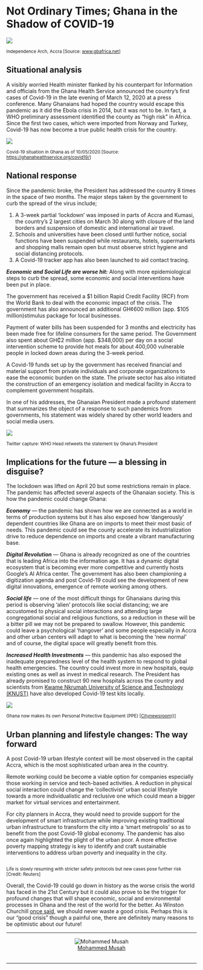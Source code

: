 **Not Ordinary Times; Ghana in the Shadow of COVID-19**
=======================================================


<img class="s t u gp ai" src="https://miro.medium.com/max/1210/1*VqtIRTRdKEFmzcNdj5iZNQ.png"/>

<small>Independence Arch, Accra [Source: <a href="https://www.gbafrica.net/visiting-ghana-here-is-your-tech-guide-for-2020/">www.gbafrica.net</a>]</small>

**Situational analysis**
------------------------

A visibly worried Health minister flanked by his counterpart for Information and officials from the Ghana Health Service announced the country’s first cases of Covid-19 in the late evening of March 12, 2020 at a press conference. Many Ghanaians had hoped the country would escape this pandemic as it did the Ebola crisis in 2014, but it was not to be. In fact, a WHO preliminary assessment identified the county as “high risk” in Africa. Since the first two cases, which were imported from Norway and Turkey, Covid-19 has now become a true public health crisis for the country.

<img class="s t u gp ai" src="https://miro.medium.com/max/1400/1*xYkMxf4KTJT9utOcg2Vm6A.png"/>

<small>Covid-19 situation in Ghana as of 10/05/2020 [Source: <a href="https://ghanahealthservice.org/covid19/">https://ghanahealthservice.org/covid19/</a>]</small>

**National response**
---------------------

Since the pandemic broke, the President has addressed the country 8 times in the space of two months. The major steps taken by the government to curb the spread of the virus include;

1.  A 3-week partial ‘lockdown’ was imposed in parts of Accra and Kumasi, the country’s 2 largest cities on March 30 along with closure of the land borders and suspension of domestic and international air travel.
2.  Schools and universities have been closed until further notice, social functions have been suspended while restaurants, hotels, supermarkets and shopping malls remain open but must observe strict hygiene and social distancing protocols.
3.  A Covid-19 tracker app has also been launched to aid contact tracing.

**_Economic and Social Life are worse hit:_** Along with more epidemiological steps to curb the spread, some economic and social interventions have been put in place.

The government has received a $1 billion Rapid Credit Facility (RCF) from the World Bank to deal with the economic impact of the crisis. The government has also announced an additional GH¢600 million (app. $105 million)stimulus package for local businesses.

Payment of water bills has been suspended for 3 months and electricity has been made free for lifeline consumers for the same period. The Government also spent about GH₵2 million (app. $348,000) per day on a social intervention scheme to provide hot meals for about 400,000 vulnerable people in locked down areas during the 3-week period.

A Covid-19 funds set up by the government has received financial and material support from private individuals and corporate organizations to ease the economic burden on the state. The private sector has also initiated the construction of an emergency isolation and medical facility in Accra to complement government hospitals.

In one of his addresses, the Ghanaian President made a profound statement that summarizes the object of a response to such pandemics from governments, his statement was widely shared by other world leaders and social media users.

<img class="s t u gp ai" src="https://miro.medium.com/max/1400/1*QNjnkwSbtkeQt4qHFIiVsA.png"/>

<small>Twitter capture: WHO Head retweets the statement by Ghana’s President</small>

**Implications for the future — a blessing in disguise?**
---------------------------------------------------------

The lockdown was lifted on April 20 but some restrictions remain in place. The pandemic has affected several aspects of the Ghanaian society. This is how the pandemic could change Ghana:

**_Economy_** — the pandemic has shown how we are connected as a world in terms of production systems but it has also exposed how ‘dangerously’ dependent countries like Ghana are on imports to meet their most basic of needs. This pandemic could see the county accelerate its industrialization drive to reduce dependence on imports and create a vibrant manufacturing base.

**_Digital Revolution_** — Ghana is already recognized as one of the countries that is leading Africa into the information age. It has a dynamic digital ecosystem that is becoming ever more competitive and currently hosts Google’s AI Africa center. The government has also been championing a digitization agenda and post Covid-19 could see the development of new digital innovations, emergence of remote working among others.

**_Social life_** — one of the most difficult things for Ghanaians during this period is observing ‘alien’ protocols like social distancing; we are accustomed to physical social interactions and attending large congregational social and religious functions, so a reduction in these will be a bitter pill we may not be prepared to swallow. However, this pandemic could leave a psychological ‘hangover’ and some people especially in Accra and other urban centers will adapt to what is becoming the ‘new normal’ and of course, the digital space will greatly benefit from this.

**_Increased Health Investments_** — this pandemic has also exposed the inadequate preparedness level of the health system to respond to global health emergencies. The country could invest more in new hospitals, equip existing ones as well as invest in medical research. The President has already promised to construct 90 new hospitals across the country and scientists from [Kwame Nkrumah University of Science and Technology (KNUST)](https://www.knust.edu.gh/)  have also developed Covid-19 test kits locally.

<img class="s t u gp ai" src="https://miro.medium.com/max/1400/1*BgaQbJK37qyQrGeXUx6_og.jpeg"/>

<small>Ghana now makes its own Personal Protective Equipment (PPE) [<a href="https://citinewsroom.com/2020/04/covid-19-local-production-of-ppe-begins-in-ghana-photos/">Citynewsroom</a>()\]</small>

**Urban planning and lifestyle changes: The way forward**
---------------------------------------------------------

A post Covid-19 urban lifestyle context will be most observed in the capital Accra, which is the most sophisticated urban area in the country.

Remote working could be become a viable option for companies especially those working in service and tech-based activities. A reduction in physical social interaction could change the ‘collectivist’ urban social lifestyle towards a more individualistic and reclusive one which could mean a bigger market for virtual services and entertainment.

For city planners in Accra, they would need to provide support for the development of smart infrastructure while improving existing traditional urban infrastructure to transform the city into a ‘smart metropolis’ so as to benefit from the post Covid-19 global economy. The pandemic has also once again highlighted the plight of the urban poor. A more effective poverty mapping strategy is key to identify and craft sustainable interventions to address urban poverty and inequality in the city.

<img class="s t u gp ai" src=""/>

<small>Life is slowly resuming with stricter safety protocols but new cases pose further risk [Credit: Reuters]</small>

Overall, the Covid-19 could go down in history as the worse crisis the world has faced in the 21st Century but it could also prove to be the trigger for profound changes that will shape economic, social and environmental processes in Ghana and the rest of the world for the better. As Winston Churchill [once said](https://realbusiness.co.uk/as-said-by-winston-churchill-never-waste-a-good-crisis/), we should never waste a good crisis. Perhaps this is our “good crisis” though a painful one, there are definitely many reasons to be optimistic about our future!


---

<div style="display: flex; margin-bottom: 2rem">
    <div style="margin: 0 auto; text-align: center">
        <img alt="Mohammed Musah" src="https://miro.medium.com/fit/c/96/96/2*2XqNsAVvnFIaURQIpYcZvg.jpeg"/>
        <br/>
        <a href="https://medium.com/@musahmohammed55?source=post_page-----3933f86aad2f----------------------">Mohammed Musah</a>
    </div>
</div>

---